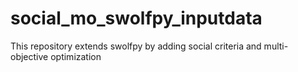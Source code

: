 # social_mo_swolfpy_inputdata
This repository extends swolfpy by adding social criteria and multi-objective optimization 
